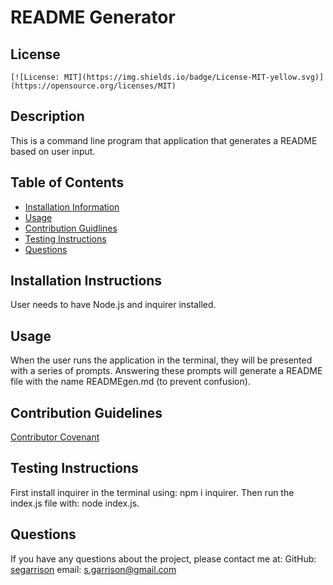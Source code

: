 # README Generator

  ## License
    [![License: MIT](https://img.shields.io/badge/License-MIT-yellow.svg)](https://opensource.org/licenses/MIT)

  ## Description
  This is a command line program that application that generates a README based on user input.

  ## Table of Contents
  * [Installation Information](#installation)
  * [Usage](#usage)
  * [Contribution Guidlines](#contribution)
  * [Testing Instructions](#testing)
  * [Questions](#questions)
  <a name="installation"></a>
  ## Installation Instructions
  User needs to have Node.js and inquirer installed.
  <a name="usage"></a>
  ## Usage
  When the user runs the application in the terminal, they will be presented with a series of prompts. Answering these prompts will generate a README file with the name READMEgen.md (to prevent confusion).
  <a name="contribution"></a>
  ## Contribution Guidelines
  [Contributor Covenant](https://www.contributor-covenant.org/version/2/1/code_of_conduct/)
  <a name="testing"></a>
  ## Testing Instructions
  First install inquirer in the terminal using: npm i inquirer. Then run the index.js file with: node index.js.
  <a name="questions"></a>
  ## Questions
  If you have any questions about the project, please contact me at:
  GitHub: [segarrison](https://github.com/segarrison)
  email: s.garrison@gmail.com
  